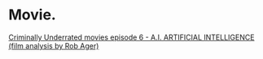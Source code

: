 # Movie.
[Criminally Underrated movies episode 6 - A.I. ARTIFICIAL INTELLIGENCE (film analysis by Rob Ager)](https://youtu.be/hD66njCw_bE)
